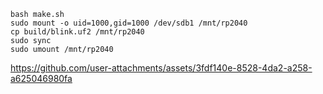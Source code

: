 ```
bash make.sh
sudo mount -o uid=1000,gid=1000 /dev/sdb1 /mnt/rp2040
cp build/blink.uf2 /mnt/rp2040
sudo sync
sudo umount /mnt/rp2040
```

https://github.com/user-attachments/assets/3fdf140e-8528-4da2-a258-a625046980fa

